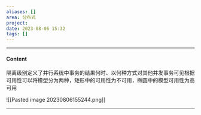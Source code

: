 ```yaml
---
aliases: []
area: 分布式
project: 
date: 2023-08-06 15:32
tags: []
---
```

---
#### Content
隔离级别定义了并行系统中事务的结果何时、以何种方式对其他并发事务可见根据可用性可以将模型分为两种，矩形中的可用性为不可用，椭圆中的模型可用性为高可用

![[Pasted image 20230806155244.png]]





---
